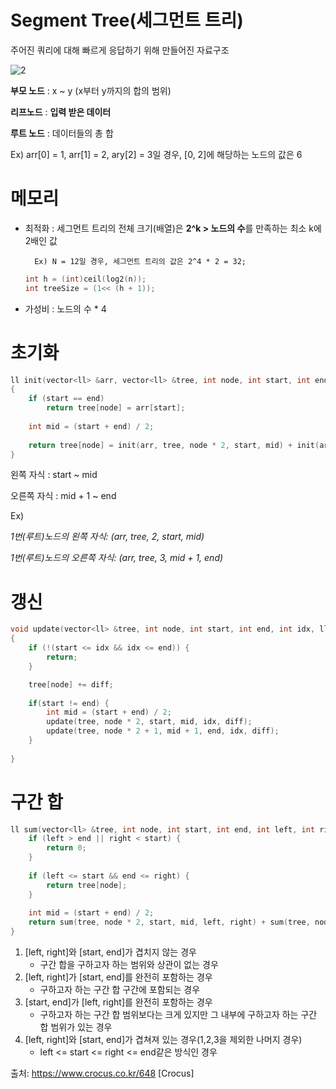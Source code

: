 # Segment Tree(세그먼트 트리)

주어진 쿼리에 대해 빠르게 응답하기 위해 만들어진 자료구조

![2](https://user-images.githubusercontent.com/55429912/107781485-4cb8e700-6d8b-11eb-9e53-3077c7c0aa6d.png)

**부모 노드** : x ~ y (x부터 y까지의 합의 범위)

**리프노드** : **입력 받은 데이터**

**루트 노드** : 데이터들의 총 합

Ex) arr[0] = 1, arr[1] = 2, ary[2] = 3일 경우, [0, 2]에 해당하는 노드의 값은 6

# 메모리 
- 최적화 : 세그먼트 트리의 전체 크기(배열)은 **2^k > 노드의 수**를 만족하는 최소 k에 2배인 값
  
        Ex) N = 12일 경우, 세그먼트 트리의 값은 2^4 * 2 = 32;
    ```C++
    int h = (int)ceil(log2(n));
    int treeSize = (1<< (h + 1));
    ```
- 가성비 :  노드의 수 * 4

# 초기화
```C
ll init(vector<ll> &arr, vector<ll> &tree, int node, int start, int end)
{
    if (start == end)
        return tree[node] = arr[start];
 
    int mid = (start + end) / 2;
 
    return tree[node] = init(arr, tree, node * 2, start, mid) + init(arr, tree, node * 2 + 1, mid + 1, end); 
}
```
왼쪽 자식 : start ~ mid

오른쪽 자식 : mid + 1 ~ end

Ex)

*1번(루트)노드의 왼쪽 자식: (arr, tree, 2, start, mid)*

*1번(루트)노드의 오른쪽 자식: (arr, tree, 3, mid + 1, end)*

# 갱신
```C
void update(vector<ll> &tree, int node, int start, int end, int idx, ll diff)
{
    if (!(start <= idx && idx <= end)) {
        return;
    }

    tree[node] += diff;
 
    if(start != end) {
        int mid = (start + end) / 2;
        update(tree, node * 2, start, mid, idx, diff);
        update(tree, node * 2 + 1, mid + 1, end, idx, diff);
    }
 
}
```

# 구간 합
```C
ll sum(vector<ll> &tree, int node, int start, int end, int left, int right) {
    if (left > end || right < start) {
        return 0;
    }
        
    if (left <= start && end <= right) { 
        return tree[node];
    }
 
    int mid = (start + end) / 2;
    return sum(tree, node * 2, start, mid, left, right) + sum(tree, node*2+1, mid+1, end, left, right);
}
```
1. [left, right]와 [start, end]가 겹치지 않는 경우
    - 구간 합을 구하고자 하는 범위와 상관이 없는 경우
2. [left, right]가 [start, end]를 완전히 포함하는 경우
    - 구하고자 하는 구간 합 구간에 포함되는 경우
3. [start, end]가 [left, right]를 완전히 포함하는 경우 
    - 구하고자 하는 구간 합 범위보다는 크게 있지만 그 내부에 구하고자 하는 구간 합 범위가 있는 경우
4. [left, right]와 [start, end]가 겹쳐져 있는 경우(1,2,3을 제외한 나머지 경우)
    - left <= start <= right <= end같은 방식인 경우

출처: https://www.crocus.co.kr/648 [Crocus]